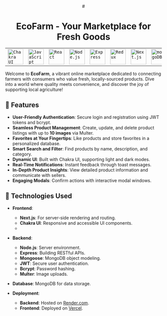
<div align="center">
	<table> # <h1> EcoFarm - Your Marketplace for Fresh Goods</h1>
		<tr>
			<td><code><img width="50" src="https://user-images.githubusercontent.com/25181517/190887639-d0ba4ec9-ddbe-45dd-bea1-4db83846503e.png" alt="Chakra UI" title="Chakra UI"/></code></td>
			<td><code><img width="50" src="https://user-images.githubusercontent.com/25181517/117447155-6a868a00-af3d-11eb-9cfe-245df15c9f3f.png" alt="JavaScript" title="JavaScript"/></code></td>
			<td><code><img width="50" src="https://user-images.githubusercontent.com/25181517/183897015-94a058a6-b86e-4e42-a37f-bf92061753e5.png" alt="React" title="React"/></code></td>
			<td><code><img width="50" src="https://user-images.githubusercontent.com/25181517/183568594-85e280a7-0d7e-4d1a-9028-c8c2209e073c.png" alt="Node.js" title="Node.js"/></code></td>
			<td><code><img width="50" src="https://user-images.githubusercontent.com/25181517/183859966-a3462d8d-1bc7-4880-b353-e2cbed900ed6.png" alt="Express" title="Express"/></code></td>
			<td><code><img width="50" src="https://user-images.githubusercontent.com/25181517/187896150-cc1dcb12-d490-445c-8e4d-1275cd2388d6.png" alt="Redux" title="Redux"/></code></td>
			<td><code><img width="50" src="https://github.com/marwin1991/profile-technology-icons/assets/136815194/5f8c622c-c217-4649-b0a9-7e0ee24bd704" alt="Next.js" title="Next.js"/></code></td>
			<td><code><img width="50" src="https://user-images.githubusercontent.com/25181517/182884177-d48a8579-2cd0-447a-b9a6-ffc7cb02560e.png" alt="mongoDB" title="mongoDB"/></code></td>
		</tr>
	</table>
</div>



Welcome to **EcoFarm**, a vibrant online marketplace dedicated to connecting farmers with consumers who value fresh, locally-sourced products. Dive into a world where quality meets convenience, and discover the joy of supporting local agriculture!



## 🌟 Features
- **User-Friendly Authentication**: Secure login and registration using JWT tokens and bcrypt.
- **Seamless Product Management**: Create, update, and delete product listings with up to **10 images** via Multer.
- **Favorites at Your Fingertips**: Like products and store favorites in a personalized database.
- **Smart Search and Filter**: Find products by name, description, and category.
- **Dynamic UI**: Built with Chakra UI, supporting light and dark modes.
- **Real-Time Notifications**: Instant feedback through toast messages.
- **In-Depth Product Insights**: View detailed product information and communicate with sellers.
- **Engaging Modals**: Confirm actions with interactive modal windows.

## 🔧 Technologies Used
- **Frontend**: 
  - **Next.js**: For server-side rendering and routing.
  - **Chakra UI**: Responsive and accessible UI components.
  - 
- **Backend**: 
  - **Node.js**: Server environment.
  - **Express**: Building RESTful APIs.
  - **Mongoose**: MongoDB object modeling.
  - **JWT**: Secure user authentication.
  - **Bcrypt**: Password hashing.
  - **Multer**: Image uploads.

- **Database**: MongoDB for data storage.
- **Deployment**:
  - **Backend**: Hosted on [Render.com](https://render.com).
  - **Frontend**: Deployed on [Vercel](https://vercel.com).



